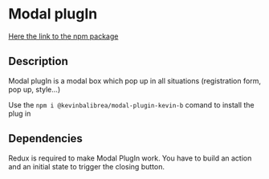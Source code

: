 # Modal plugIn

[Here the link to the npm package](https://www.npmjs.com/package/@kevinbalibrea/modal-plugin-kevin-b)

## Description

Modal plugIn is a modal box which pop up in all situations (registration form, pop up, style...)

Use the ```npm i @kevinbalibrea/modal-plugin-kevin-b``` comand to install the plug in

## Dependencies

Redux is required to make Modal PlugIn work. You have to build an action and an initial state to trigger the closing button.
